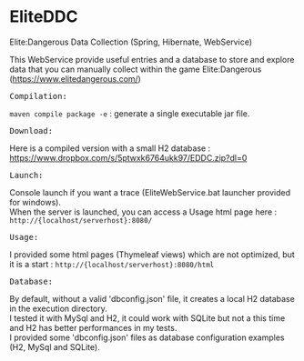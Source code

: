 # EliteDDC
Elite:Dangerous Data Collection (Spring, Hibernate, WebService)

This WebService provide useful entries and a database to store and explore data that you can manually collect within the game Elite:Dangerous (https://www.elitedangerous.com/)

<pre>Compilation:</pre>
```maven compile package -e``` : generate a single executable jar file.

<pre>Download:</pre>
Here is a compiled version with a small H2 database : https://www.dropbox.com/s/5ptwxk6764ukk97/EDDC.zip?dl=0

<pre>Launch:</pre>
Console launch if you want a trace (EliteWebService.bat launcher provided for windows).<br/>
When the server is launched, you can access a Usage html page here : ```http://{localhost/serverhost}:8080/```

<pre>Usage:</pre>
I provided some html pages (Thymeleaf views) which are not optimized, but it is a start : ```http://{localhost/serverhost}:8080/html```

<pre>Database:</pre>
By default, without a valid 'dbconfig.json' file, it creates a local H2 database in the execution directory.<br/>
I tested it with MySql and H2, it could work with SQLite but not a this time and H2 has better performances in my tests.<br/>
I provided some 'dbconfig.json' files as database configuration examples (H2, MySql and SQLite).



